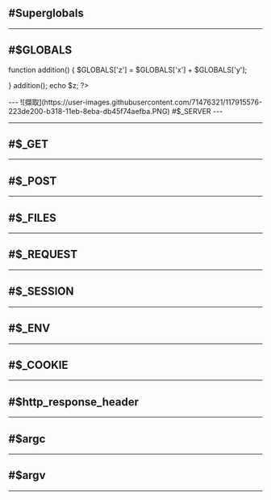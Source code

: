 #Superglobals
---

---
#$GLOBALS
---
<!DOCTYPE html>
<html>
<body>
<?php 
$x = 70;
$y = 25; 

function addition() {
  $GLOBALS['z'] = $GLOBALS['x'] + $GLOBALS['y'];
  
}
addition();
echo $z;
?>
</body>
</html>
---
![擷取](https://user-images.githubusercontent.com/71476321/117915576-223de200-b318-11eb-8eba-db45f74aefba.PNG)
#$_SERVER
---

---
#$_GET
---

---
#$_POST
---

---
#$_FILES
---

---
#$_REQUEST
---

---
#$_SESSION
---

---
#$_ENV
---

---
#$_COOKIE
---

---
#$http_response_header
---

---
#$argc
---

---
#$argv
---

---
